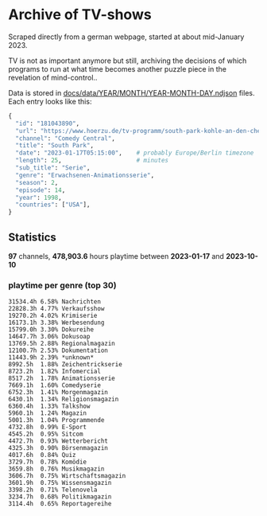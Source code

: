 # Archive of TV-shows

Scraped directly from a german webpage, started at about mid-January 2023.

TV is not as important anymore but still, archiving the decisions of which programs to run at what time
becomes another puzzle piece in the revelation of mind-control.. 

Data is stored in [docs/data/YEAR/MONTH/YEAR-MONTH-DAY.ndjson](docs/data/) files. 
Each entry looks like this:

```python
{
  "id": "181043890", 
  "url": "https://www.hoerzu.de/tv-programm/south-park-kohle-an-den-chefkoch/bid_181043890/", 
  "channel": "Comedy Central", 
  "title": "South Park", 
  "date": "2023-01-17T05:15:00",    # probably Europe/Berlin timezone 
  "length": 25,                     # minutes 
  "sub_title": "Serie", 
  "genre": "Erwachsenen-Animationsserie", 
  "season": 2, 
  "episode": 14, 
  "year": 1998, 
  "countries": ["USA"],
}
```

## Statistics

**97** channels, **478,903.6** hours playtime between **2023-01-17** and **2023-10-10**


### playtime per genre (top 30)

    31534.4h 6.58% Nachrichten
    22828.3h 4.77% Verkaufsshow
    19270.2h 4.02% Krimiserie
    16173.1h 3.38% Werbesendung
    15799.0h 3.30% Dokureihe
    14647.7h 3.06% Dokusoap
    13769.5h 2.88% Regionalmagazin
    12100.7h 2.53% Dokumentation
    11443.9h 2.39% *unknown*
    8992.5h  1.88% Zeichentrickserie
    8723.2h  1.82% Infomercial
    8517.2h  1.78% Animationsserie
    7669.1h  1.60% Comedyserie
    6752.3h  1.41% Morgenmagazin
    6430.1h  1.34% Religionsmagazin
    6360.4h  1.33% Talkshow
    5960.1h  1.24% Magazin
    5001.3h  1.04% Programmende
    4732.8h  0.99% E-Sport
    4545.2h  0.95% Sitcom
    4472.7h  0.93% Wetterbericht
    4325.3h  0.90% Börsenmagazin
    4017.6h  0.84% Quiz
    3729.7h  0.78% Komödie
    3659.8h  0.76% Musikmagazin
    3606.7h  0.75% Wirtschaftsmagazin
    3601.9h  0.75% Wissensmagazin
    3398.2h  0.71% Telenovela
    3234.7h  0.68% Politikmagazin
    3114.4h  0.65% Reportagereihe
